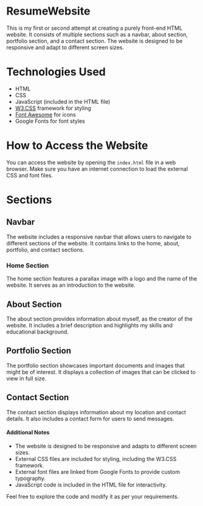 # ResumeWebsite

This is my first or second attempt at creating a purely front-end HTML website. It consists of multiple sections such as a navbar, about section, portfolio section, and a contact section. The website is designed to be responsive and adapt to different screen sizes.

# Technologies Used

- HTML
- CSS
- JavaScript (included in the HTML file)
- [W3.CSS](https://www.w3schools.com/w3css/) framework for styling
- [Font Awesome](https://fontawesome.com/) for icons
- Google Fonts for font styles

# How to Access the Website

You can access the website by opening the `index.html` file in a web browser. Make sure you have an internet connection to load the external CSS and font files.

# Sections

## Navbar

The website includes a responsive navbar that allows users to navigate to different sections of the website. It contains links to the home, about, portfolio, and contact sections.

### Home Section

The home section features a parallax image with a logo and the name of the website. It serves as an introduction to the website.

## About Section

The about section provides information about myself, as the creator of the website. It includes a brief description and highlights my skills and educational background.

## Portfolio Section

The portfolio section showcases important documents and images that might be of interest. It displays a collection of images that can be clicked to view in full size.

## Contact Section

The contact section displays information about my location and contact details. It also includes a contact form for users to send messages.

#### Additional Notes

- The website is designed to be responsive and adapts to different screen sizes.
- External CSS files are included for styling, including the W3.CSS framework.
- External font files are linked from Google Fonts to provide custom typography.
- JavaScript code is included in the HTML file for interactivity.

Feel free to explore the code and modify it as per your requirements.
